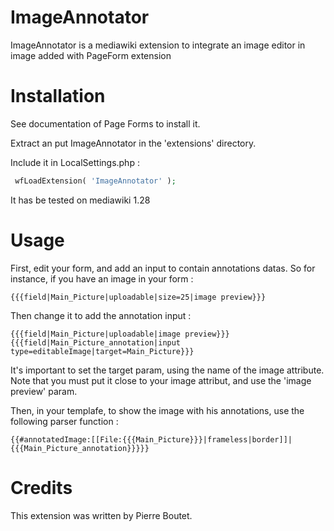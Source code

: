 # ImageAnnotator

ImageAnnotator is a mediawiki extension to integrate an image editor in image added with PageForm extension

# Installation

See documentation of Page Forms to install it.

Extract an put ImageAnnotator  in the 'extensions' directory.

Include it in LocalSettings.php :
```php
 wfLoadExtension( 'ImageAnnotator' );
 ```

It has be tested on mediawiki 1.28

# Usage

First, edit your form, and add an input to contain annotations datas.
So for instance, if you have an image in your form : 
```
{{{field|Main_Picture|uploadable|size=25|image preview}}}
 ```
 
Then change it to add the annotation input : 
```
{{{field|Main_Picture|uploadable|image preview}}}
{{{field|Main_Picture_annotation|input type=editableImage|target=Main_Picture}}}
 ```
 
It's important to set the target param, using the name of the image attribute. Note that you must put it close to your image attribut, and use the 'image preview' param.
 
 Then, in your templafe, to show the image with his annotations, use the following parser function :

```
{{#annotatedImage:[[File:{{{Main_Picture}}}|frameless|border]]|{{{Main_Picture_annotation}}}}}
 ```
 
 
# Credits

This extension was written by Pierre Boutet.

